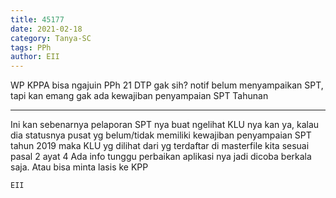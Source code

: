 ```yaml
---
title: 45177
date: 2021-02-18
category: Tanya-SC
tags: PPh
author: EII
---
```


WP KPPA bisa ngajuin PPh 21 DTP gak sih? notif belum menyampaikan SPT, tapi kan emang gak ada kewajiban penyampaian SPT Tahunan

---

Ini kan sebenarnya pelaporan SPT nya buat ngelihat KLU nya kan ya, kalau dia statusnya pusat yg belum/tidak memiliki kewajiban penyampaian SPT tahun 2019 maka KLU yg dilihat dari yg terdaftar di masterfile kita sesuai pasal 2 ayat 4 Ada info tunggu perbaikan aplikasi nya jadi dicoba berkala saja. Atau bisa minta lasis ke KPP

`EII`
